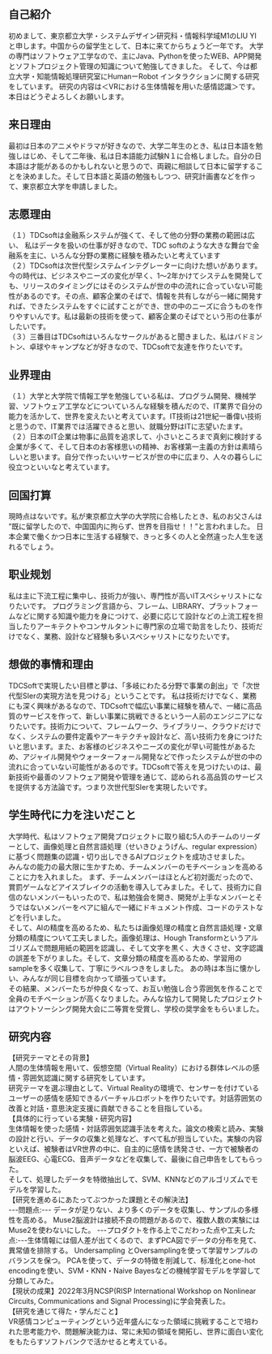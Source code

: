 ## 自己紹介
初めまして、東京都立大学・システムデザイン研究科・情報科学域M1のLIU YIと申します。中国からの留学生として、日本に来てからちょうど一年です。 
大学の専門はソフトウェア工学なので、主にJava、Pythonを使ったWEB、APP開発とソフトプロジェクト管理の知識について勉強してきました。 
そして、今は都立大学・知能情報処理研究室にHumanーRobot インタラクションに関する研究をしています。 研究の内容は＜VRにおける生体情報を用いた感情認識＞です。
本日はどうぞよろしくお願いします。

## 来日理由
最初は日本のアニメやドラマが好きなので、大学二年生のとき、私は日本語を勉強しはじめ、そして二年後、私は日本語能力試験N１に合格しました。自分の日本語は才能があるのかもしれないと思うので、両親に相談して日本に留学することを決めました。そして日本語と英語の勉強もしつつ、研究計画書などを作って、東京都立大学を申請しました。

## 志愿理由
（１）TDCsoftは金融系システムが強くて、そして他の分野の業務の範囲は広い、
私はデータを扱いの仕事が好きなので、TDC softのような大きな舞台で金融系を主に、いろんな分野の業務に経験を積みたいと考えています  
（２）TDCsoftは次世代型システムインテグレーターに向けた想いがあります。今の時代は、ビジネスやニーズの変化が早く、1～2年かけてシステムを開発しても、リリースのタイミングにはそのシステムが世の中の流れに合っていない可能性があるのです。その点、顧客企業のそばで、情報を共有しながら一緒に開発すれば、できたシステムをすぐに試すことができ、世の中のニーズに合うものを作りやすいんです。私は最新の技術を使って、顧客企業のそばでという形の仕事がしたいです。  
（３）三番目はTDCsoftはいろんなサークルがあると聞きました、私はバドミントン、卓球やキャンプなどが好きなので、TDCsoftで友達を作りたいです。

## 业界理由
（１）大学と大学院で情報工学を勉強している私は、プログラム開発、機械学習、ソフトウェア工学などについていろんな経験を積んだので、IT業界で自分の能力を活かして、世界を変えたいと考えています。IT技術は21世紀一番偉い技術と思うので、IT業界では活躍できると思い、就職分野はITに志望いたます。
（２）日本のIT企業は物事に品質を追求して、小さいところまで真剣に検討する企業が多くて、そして日本のお客様思いの精神、お客様第一主義の方針は素晴らしいと思います。自分で作ったいいサービスが世の中に広まり、人々の暮らしに役立つといいなと考えています。

## 回国打算
現時点はないです。私が東京都立大学の大学院に合格したとき、私のお父さんは
”既に留学したので、中国国内に拘らず、世界を目指せ！！”と言われました。
日本企業で働くかつ日本に生活する経験で、きっと多くの人と全然違った人生を送れるでしょう。

## 职业规划
私は主に下流工程に集中し、技術力が強い、専門性が高いITスペシャリストになりたいです。
プログラミング言語から、フレーム、LIBRARY、プラットフォームなどに関する知識や能力を身につけて、必要に応じて設計などの上流工程を担当したりアーキテクトやコンサルタントに専門家の立場で助言をしたり、技術だけでなく、業務、設計など経験も多いスペシャリストになりたいです。

## 想做的事情和理由
TDCSoftで実現したい目標と夢は、「多岐にわたる分野で事業の創出」で「次世代型SIerの実現方法を見つける」ということです。
私は技術だけでなく、業務にも深く興味があるなので、TDCsoftで幅広い事業に経験を積んで、一緒に高品質のサービスを作って、新しい事業に挑戦できるという一人前のエンジニアになりたいです。技術力について、フレームワーク、ライブラリー、クラウドだけでなく、システムの要件定義やアーキテクチャ設計など、高い技術力を身につけたいと思います。また、お客様のビジネスやニーズの変化が早い可能性があるため、アジャイル開発やウォーターフォール開発などで作ったシステムが世の中の流れに合っていない可能性があるのです。TDCsoftで答えを見つけたいのは、最新技術や最善のソフトウェア開発や管理を通じて、認められる高品質のサービスを提供する方法論です。つまり次世代型SIerを実現したいです。

## 学生時代に力を注いだこと
大学時代、私はソフトウェア開発プロジェクトに取り組む5人のチームのリーダーとして、画像処理と自然言語処理（せいきひょうげん、regular expression）に基づく問題集の認識・切り出しできるAIプロジェクトを成功させました。  
みんなの能力の最大限に生かすため、チームメンバーのモチベーションを高めることに力を入れました。 まず、チームメンバーはほとんど初対面だったので、賞罰ゲームなどアイスブレイクの活動を導入してみました。そして、技術力に自信のないメンバーもいったので、私は勉強会を開き、開発が上手なメンバーとそうではないメンバーをペアに組んで一緒にドキュメント作成、コードのテストなどを行いました。  
そして、AIの精度を高めるため、私たちは画像処理の精度と自然言語処理・文章分類の精度について工夫しました。画像処理は、Hough Transformというアルゴリズムで問題用紙の範囲を認識し、そして文字を黒く、大きくさせ、文字認識の誤差を下がりました。そして、文章分類の精度を高めるため、学習用のsampleを多く収集して、丁寧にラベルつきをしました。 あの時は本当に懐かしい、みんなが同じ目標を向かって頑張っています。  
その結果、メンバーたちが仲良くなって、お互い勉強し合う雰囲気を作ることで全員のモチベーションが高くなりました。みんな協力して開発したプロジェクトはアウトソーシング開発大会に二等賞を受賞し、学校の奨学金をもらいました。

## 研究内容
 【研究テーマとその背景】  
 人間の生体情報を用いて、仮想空間（Virtual Reality）における群体レベルの感情・雰囲気認識に関する研究をしています。  
 研究テーマを選ぶ理由として、Virtual Realityの環境で、センサーを付けているユーザーの感情を感知できるバーチャルロボットを作りたいです。対話雰囲気の改善と対話・意思決定支援に貢献できることを目指している。    
 【具体的に行っている実験・研究内容】  
 生体情報を使った感情・対話雰囲気認識手法を考えた。論文の検索と読み、実験の設計と行い、データの収集と処理など、すべて私が担当していた。実験の内容といえば、被験者はVR世界の中に、自主的に感情を誘発させ、一方で被験者の脳波EEG、心電ECG、音声データなどを収集して、最後に自己申告をしてもらった。   
そして、処理したデータを特徴抽出して、SVM、KNNなどのアルゴリズムでモデルを学習した。  
 【研究を進めるにあたってぶつかった課題とその解決法】  
---問題点:--- データが足りない、より多くのデータを収集し、サンプルの多様性を高める。 Muse2脳波計は接続不良の問題があるので、複数人数の実験にはMuse2を使わないにした。
---プロダクトを作る上でこだわった点や工夫した点:---生体情報には個人差が出てくるので、まずPCA図でデータの分布を見て、異常値を排除する。 Undersampling とOversamplingを使って学習サンプルのバランスを保つ。 PCAを使って、データの特徴を削減して、标准化とone-hot encodingを使い、SVM・KNN・Naive Bayesなどの機械学習モデルを学習して分類してみた。  
 【現状の成果】2022年3月NCSP(RISP International Workshop on Nonlinear Circuits, Communications and Signal Processing)に学会発表した。   
 【研究を通じて得た・学んだこと】  
  VR感情コンピューティングという近年盛んになった領域に挑戦することで培われた思考能力や、問題解決能力は、常に未知の領域を開拓し、世界に面白い変化をもたらすソフトバンクで活かせると考えている。

